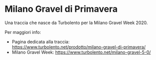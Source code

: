 # Milano Gravel di Primavera

Una traccia che nasce da Turbolento per la Milano Gravel Week 2020.

Per maggiori info:

- Pagina dedicata alla traccia: https://www.turbolento.net/prodotto/milano-gravel-di-primavera/
- Milano Gravel Week: https://www.turbolento.net/milano-gravel-5-0/
